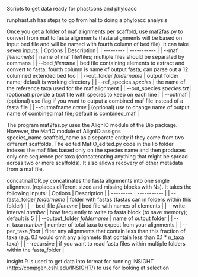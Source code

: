 Scripts to get data ready for phastcons and phyloacc

runphast.sh has steps to go from hal to doing a phyloacc analysis

Once you get a folder of maf alignments per scaffold, use maf2fas.py to convert from maf to fasta alignments (fasta alignments will be based on input bed file and will be named with fourth column of bed file). It can take seven inputs:
| Options | Description |
| --------- | ----------- |
| --maf *filename(s)* | name of maf file/files; multiple files should be separated by commans |
| --bed *filename* | bed file containing elements to extract and convert to fasta; fourth column is name of output fasta; can parse out a 12 columned extended bed too |
| --out_folder *foldername* | output folder name; default is working directory |
| --ref_species *species* | the name of the reference taxa used for the maf alignment |
| --out_species *species.txt* | (optional) provide a text file with species to keep on each line |
| --outmaf | (optional) use flag if you want to output a combined maf file instead of a fasta file |
| --outmafname *name* | (optional) use to change name of output name of combined maf file; default is combined_maf |

The program maf2fas.py uses the AlignIO module of the Bio package. However, the MafIO module of AlignIO assigns species_name.scaffold_name as a separate entity if they come from two different scaffolds. The edited MafIO_edited.py code in the lib folder indexes the maf files based only on the species name and then produces only one sequence per taxa (concatenating anything that might be spread across two or more scaffolds). It also allows recovery of other metadata from a maf file.

concatinaTOR.py concatinates the fasta alignments into one single alignment (replaces different sized and missing blocks with Ns). It takes the following inputs:
| Options | Description |
| --------- | ----------- |
| --fasta_folder *foldername* | folder with fastas (fastas can in folders within this folder) |
| --bed_file *filename* | bed file with names of elements |
| --write-interval *number* | how frequently to write to fasta block (to save memory); default is 5 |
| --output_folder *foldername* | name of output folder |
| --n_taxa *number* | number of total taxa to expect from your alignments |
| --per_taxa *float* | filter any alignments that contain less than this fraction of taxa (e.g. 0.1 would omit any alignmets that contain less than 0.1 * n_taxa taxa) |
| --recursive | if you want to read fasta files within multiple folders within the fasta_folder |

insight.R is used to get data into format for running INSIGHT (http://compgen.cshl.edu/INSIGHT/) to use for looking at selection
